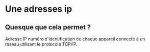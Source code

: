 # Une adresses ip

## Quesque que cela permet ? 

Adresse IP numéro d'identification de chaque appareil connecté à un réseau utilisant le protocole TCP/IP.




